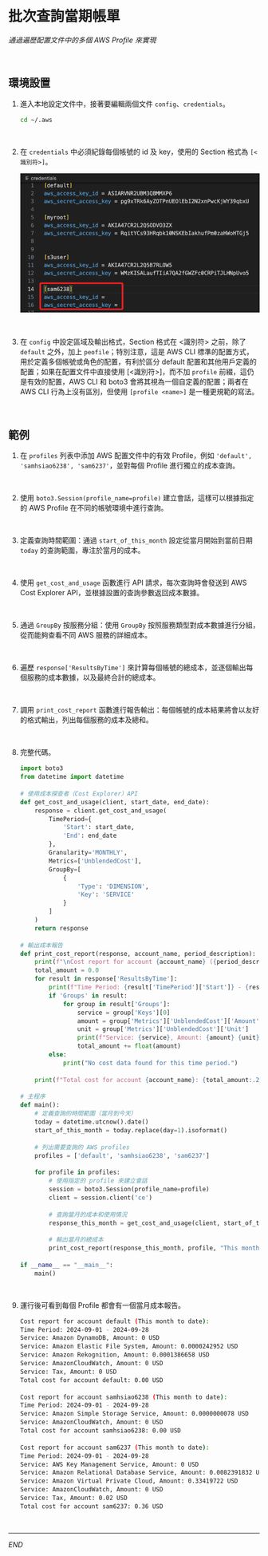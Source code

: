 # 批次查詢當期帳單

_通過遍歷配置文件中的多個 AWS Profile 來實現_

<br>

## 環境設置

1. 進入本地設定文件中，接著要編輯兩個文件 `config`、`credentials`。

    ```bash
    cd ~/.aws
    ```

<br>

2. 在 `credentials` 中必須紀錄每個帳號的 id 及 key，使用的 Section 格式為 `[<識別符>]`。

    ![](images/img_01.png)

<br>

3. 在 `config` 中設定區域及輸出格式，Section 格式在 <識別符> 之前，除了 `default` 之外，加上 `peofile`；特別注意，這是 AWS CLI 標準的配置方式，用於定義多個帳號或角色的配置，有利於區分 default 配置和其他用戶定義的配置；如果在配置文件中直接使用 [<識別符>]，而不加 `profile` 前綴，這仍是有效的配置，AWS CLI 和 boto3 會將其視為一個自定義的配置；兩者在 AWS CLI 行為上沒有區別，但使用 `[profile <name>]` 是一種更規範的寫法。

<br>

## 範例

1. 在 `profiles` 列表中添加 AWS 配置文件中的有效 Profile，例如 `'default', 'samhsiao6238', 'sam6237'`，並對每個 Profile 進行獨立的成本查詢。

<br>

2. 使用 `boto3.Session(profile_name=profile)` 建立會話，這樣可以根據指定的 AWS Profile 在不同的帳號環境中進行查詢。

<br>

3. 定義查詢時間範圍：通過 `start_of_this_month` 設定從當月開始到當前日期 `today` 的查詢範圍，專注於當月的成本。

<br>

4. 使用 `get_cost_and_usage` 函數進行 API 請求，每次查詢時會發送到 AWS Cost Explorer API，並根據設置的查詢參數返回成本數據。

<br>

5. 通過 `GroupBy` 按服務分組：使用 `GroupBy` 按照服務類型對成本數據進行分組，從而能夠查看不同 AWS 服務的詳細成本。

<br>

6. 遍歷 `response['ResultsByTime']` 來計算每個帳號的總成本，並逐個輸出每個服務的成本數據，以及最終合計的總成本。

<br>

7. 調用 `print_cost_report` 函數進行報告輸出：每個帳號的成本結果將會以友好的格式輸出，列出每個服務的成本及總和。

<br>

8. 完整代碼。

    ```python
    import boto3
    from datetime import datetime

    # 使用成本探查者（Cost Explorer）API
    def get_cost_and_usage(client, start_date, end_date):
        response = client.get_cost_and_usage(
            TimePeriod={
                'Start': start_date,
                'End': end_date
            },
            Granularity='MONTHLY',
            Metrics=['UnblendedCost'],
            GroupBy=[
                {
                    'Type': 'DIMENSION',
                    'Key': 'SERVICE'
                }
            ]
        )
        return response

    # 輸出成本報告
    def print_cost_report(response, account_name, period_description):
        print(f"\nCost report for account {account_name} ({period_description}):")
        total_amount = 0.0
        for result in response['ResultsByTime']:
            print(f"Time Period: {result['TimePeriod']['Start']} - {result['TimePeriod']['End']}")
            if 'Groups' in result:
                for group in result['Groups']:
                    service = group['Keys'][0]
                    amount = group['Metrics']['UnblendedCost']['Amount']
                    unit = group['Metrics']['UnblendedCost']['Unit']
                    print(f"Service: {service}, Amount: {amount} {unit}")
                    total_amount += float(amount)
            else:
                print("No cost data found for this time period.")
        
        print(f"Total cost for account {account_name}: {total_amount:.2f} USD")

    # 主程序
    def main():
        # 定義查詢的時間範圍（當月到今天）
        today = datetime.utcnow().date()
        start_of_this_month = today.replace(day=1).isoformat()
        
        # 列出需要查詢的 AWS profiles
        profiles = ['default', 'samhsiao6238', 'sam6237']

        for profile in profiles:
            # 使用指定的 profile 來建立會話
            session = boto3.Session(profile_name=profile)
            client = session.client('ce')
            
            # 查詢當月的成本和使用情況
            response_this_month = get_cost_and_usage(client, start_of_this_month, today.isoformat())
            
            # 輸出當月的總成本
            print_cost_report(response_this_month, profile, "This month to date")

    if __name__ == "__main__":
        main()
    ```

<br>

9. 運行後可看到每個 Profile 都會有一個當月成本報告。

    ```bash
    Cost report for account default (This month to date):
    Time Period: 2024-09-01 - 2024-09-28
    Service: Amazon DynamoDB, Amount: 0 USD
    Service: Amazon Elastic File System, Amount: 0.0000242952 USD
    Service: Amazon Rekognition, Amount: 0.0001386658 USD
    Service: AmazonCloudWatch, Amount: 0 USD
    Service: Tax, Amount: 0 USD
    Total cost for account default: 0.00 USD

    Cost report for account samhsiao6238 (This month to date):
    Time Period: 2024-09-01 - 2024-09-28
    Service: Amazon Simple Storage Service, Amount: 0.0000000078 USD
    Service: AmazonCloudWatch, Amount: 0 USD
    Total cost for account samhsiao6238: 0.00 USD

    Cost report for account sam6237 (This month to date):
    Time Period: 2024-09-01 - 2024-09-28
    Service: AWS Key Management Service, Amount: 0 USD
    Service: Amazon Relational Database Service, Amount: 0.0082391832 USD
    Service: Amazon Virtual Private Cloud, Amount: 0.33419722 USD
    Service: AmazonCloudWatch, Amount: 0 USD
    Service: Tax, Amount: 0.02 USD
    Total cost for account sam6237: 0.36 USD
    ```

<br>

___

_END_

